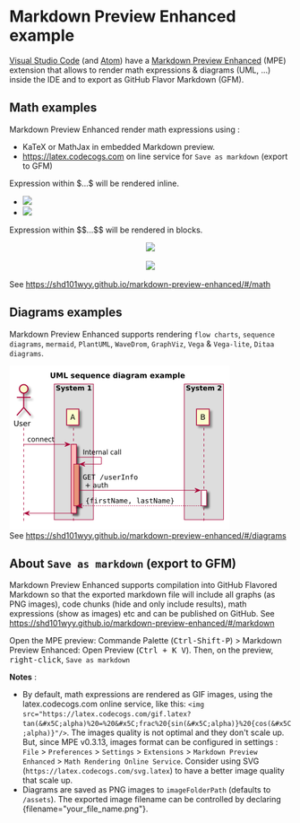 # Markdown Preview Enhanced example
  
  
[Visual Studio Code](https://code.visualstudio.com ) (and [Atom](https://atom.io )) have a [Markdown Preview Enhanced](https://shd101wyy.github.io/markdown-preview-enhanced ) (MPE) extension that allows to render math expressions & diagrams (UML, ...) inside the IDE and to export as GitHub Flavor Markdown (GFM).
  
## Math examples
  
  
Markdown Preview Enhanced render math expressions using :
* KaTeX or MathJax in embedded Markdown preview.
* https://latex.codecogs.com on line service for `Save as markdown` (export to GFM)
  
Expression within \$...\$ will be rendered inline.
  
* <img src="https://latex.codecogs.com/svg.latex?cos^2(&#x5C;alpha)%20+%20sin^2(&#x5C;alpha)%20=%201"/>
* <img src="https://latex.codecogs.com/svg.latex?tan(&#x5C;alpha)%20=%20&#x5C;frac%20{sin(&#x5C;alpha)}%20{cos(&#x5C;alpha)}"/>
  
Expression within \$\$...\$\$ will be rendered in blocks.
  
<p align="center"><img src="https://latex.codecogs.com/svg.latex?cos^2(&#x5C;alpha)%20+%20sin^2(&#x5C;alpha)%20=%201"/></p>  
  
<p align="center"><img src="https://latex.codecogs.com/svg.latex?tan(&#x5C;alpha)%20=%20&#x5C;frac%20{sin(&#x5C;alpha)}%20{cos(&#x5C;alpha)}"/></p>  
  
  
See https://shd101wyy.github.io/markdown-preview-enhanced/#/math
  
  
## Diagrams examples
  
  
Markdown Preview Enhanced supports rendering `flow charts`, `sequence diagrams`, `mermaid`, `PlantUML`, `WaveDrom`, `GraphViz`, `Vega` & `Vega-lite`, `Ditaa diagrams`.
  

![](assets/b0076a58206ea9e97ffaf61a14419cd90.png?0.5386068054621245)  
See https://shd101wyy.github.io/markdown-preview-enhanced/#/diagrams
  
## About `Save as markdown` (export to GFM)
  
  
Markdown Preview Enhanced supports compilation into GitHub Flavored Markdown so that the exported markdown file will include all graphs (as PNG images), code chunks (hide and only include results), math expressions (show as images) etc and can be published on GitHub.
See https://shd101wyy.github.io/markdown-preview-enhanced/#/markdown
  
Open the MPE preview: Commande Palette (<kbd>Ctrl-Shift-P</kbd>) > Markdown Preview Enhanced: Open Preview (<kbd>Ctrl + K V</kbd>). Then, on the preview, <kbd>right-click</kbd>, `Save as markdown`
  
__Notes__ :
  
- By default, math expressions are rendered as GIF images, using the latex.codecogs.com online service, like this: `<img src="https://latex.codecogs.com/gif.latex?tan(&#x5C;alpha)%20=%20&#x5C;frac%20{sin(&#x5C;alpha)}%20{cos(&#x5C;alpha)}"/>`. The images quality is not optimal and they don't scale up.
  But, since MPE v0.3.13, images format can be configured in settings : `File` > `Preferences` > `Settings` > `Extensions` > `Markdown Preview Enhanced` > `Math Rendering Online Service`. Consider using SVG (`https://latex.codecogs.com/svg.latex`) to have a better image quality that scale up.
- Diagrams are saved as PNG images to `imageFolderPath` (defaults to `/assets`). The exported image filename can be controlled by declaring {filename="your_file_name.png"}.
  